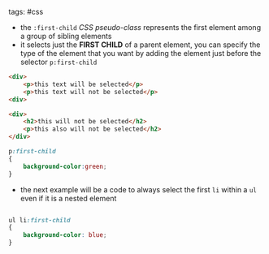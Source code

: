 tags: #css 

- the `:first-child` _CSS pseudo-class_ represents the first element among a group of sibling elements
- it selects just the **FIRST CHILD** of a parent element, you can specify the type of the element that you want by adding the element just before the selector `p:first-child`

``` html
<div>
	<p>this text will be selected</p>
	<p>this text will not be selected</p>
<div>

<div>
	<h2>this will not be selected</h2>
	<p>this also will not be selected</h2>
</div>
```
``` css
p:first-child
{
	background-color:green;
}
```
- the next example will be a code to always select the first `li` within a `ul` even if it is a nested element
``` css

ul li:first-child
{
	background-color: blue;
}
```